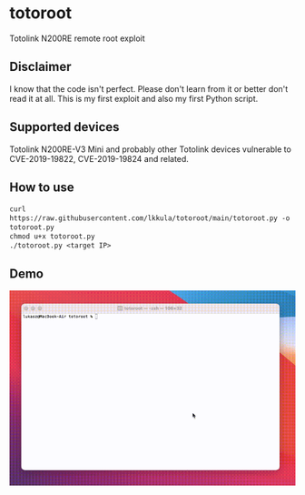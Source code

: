 # totoroot
 Totolink N200RE remote root exploit

## Disclaimer
 I know that the code isn't perfect. Please don't learn from it or better don't read it at all. This is my first exploit and also my first Python script.

## Supported devices
 Totolink N200RE-V3 Mini and probably other Totolink devices vulnerable to CVE-2019-19822, CVE-2019-19824 and related.

## How to use
```
curl https://raw.githubusercontent.com/lkkula/totoroot/main/totoroot.py -o totoroot.py
chmod u+x totoroot.py
./totoroot.py <target IP>
```

## Demo
![totoroot remote root exploit - animated gif demo](usage.gif)